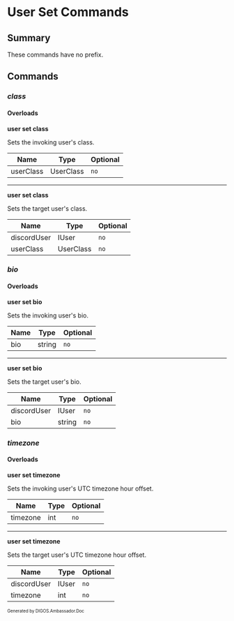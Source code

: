 ﻿User Set Commands
=================
## Summary
These commands have no prefix.

## Commands
### *class*
#### Overloads
**user set class**

Sets the invoking user's class.

| Name | Type | Optional |
| --- | --- | --- |
| userClass | UserClass | `no` |

---

**user set class**

Sets the target user's class.

| Name | Type | Optional |
| --- | --- | --- |
| discordUser | IUser | `no` |
| userClass | UserClass | `no` |

### *bio*
#### Overloads
**user set bio**

Sets the invoking user's bio.

| Name | Type | Optional |
| --- | --- | --- |
| bio | string | `no` |

---

**user set bio**

Sets the target user's bio.

| Name | Type | Optional |
| --- | --- | --- |
| discordUser | IUser | `no` |
| bio | string | `no` |

### *timezone*
#### Overloads
**user set timezone**

Sets the invoking user's UTC timezone hour offset.

| Name | Type | Optional |
| --- | --- | --- |
| timezone | int | `no` |

---

**user set timezone**

Sets the target user's UTC timezone hour offset.

| Name | Type | Optional |
| --- | --- | --- |
| discordUser | IUser | `no` |
| timezone | int | `no` |

<sub><sup>Generated by DIGOS.Ambassador.Doc</sup></sub>